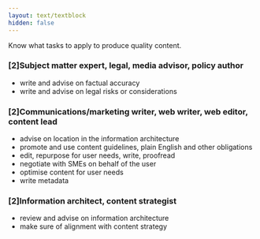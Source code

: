 ```yaml
---
layout: text/textblock
hidden: false
---
```

Know what tasks to apply to produce quality content.

### [2]Subject matter expert, legal, media advisor, policy author

- write and advise on factual accuracy
- write and advise on legal risks or considerations

### [2]Communications/marketing writer, web writer, web editor, content lead

- advise on location in the information architecture
- promote and use content guidelines, plain English and other obligations
- edit, repurpose for user needs, write, proofread
- negotiate with SMEs on behalf of the user
- optimise content for user needs
- write metadata

### [2]Information architect, content strategist

- review and advise on information architecture
- make sure of alignment with content strategy
